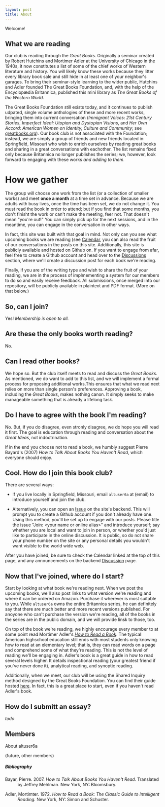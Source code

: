 ```yaml
---
layout: post
title: About
---
```


Welcome! 

## What we are reading

Our club is reading through the *Great Books*. Originally a seminar created by Robert Hutchins and Mortimer Adler at the University of Chicago in the 1940s, it now constitutes a list of some of the chief works of Western literature and history. You will likely know these works because they litter every library book sale and still hide in at least one of your neighbor's garages. To bring their seminar-style learning to the wider public, Hutchins and Adler founded The Great Books Foundation, and, with the help of the Encyclopædia Britannica, published this mini library as *The Great Books of the Western World*.

The Great Books Foundation still exists today, and it continues to publish udpated, single volume anthologies of these and more recent works, bringing them into current conversation (*Immigrant Voices: 21st Century Stories*, *Imperfect Ideal: Utopian and Dystopian Visions*, and *Her Own Accord: American Women on Identity, Culture and Community*; see [greatbooks.org](https://greatbooks.org)). Our book club is not associated with the Foundation; instead, we are simply a group of friends and new friends located in Springfield, Missouri who wish to enrich ourselves by reading great books and sharing in a great conversations with eachother. The list remains fixed only because Britannica no longer publishes the series; we, however, look forward to engaging with these works *and adding to them*. 

# How we gather

The group will choose one work from the list (or a collection of smaller works) and meet **once a month** at a time set in advance. Because we are adults with busy lives, once the time has been set, we do not change it. You must read the book in order to attend; but if you find that some months, you don't finisht the work or can't make the meeting, feer not. That doesn't mean "you're out!" You can simply pick up for the next sessions, and in the meantime, you can engage in the conversation in other ways. 

In fact, this site was built with that goal in mind. Not only can you see what upcoming books we are reading (see [Calendar](/calendar.html), you can also read the fruit of our conversations in the posts on this site. Additionally, this site is publicly available and hosted on Github on. If you want to engage from afar, feel free to create a Github account and head over to the [Discussions](https://github.com/altuser6a/book_club/discussions) section, where we'll create a discussion post for each book we're reading. 

Finally, if you are of the writing type and wish to share the fruit of your reading, we are in the process of implmementing a system for our members to do so and easily receive feedback. All submissions, once merged into our repository, will be publicly available in plaintext and PDF format. (More on that below.)

## So, can I join?

Yes! *Membership is open to all.*

## Are these the only books worth reading?

No.

## Can I read other books?

We hope so. But the club itself meets to read and discuss the *Great Books*. As mentioned, we do want to add to this list, and we will implement a formal process for proposing additional works.This ensures that what we read next relies on more than single person's preferences. Approving a book, including the *Great Books*, makes nothing canon. It simply seeks to make manageable something that is already a lifelong task.

## Do I have to agree with the book I'm reading?

No. But, if you do disagree, even stronly disagree, we do hope you will read it first. The goal is education through reading and conversation about the *Great Ideas*, not indoctrination.

If in the end you choose not to read a book, we humbly suggest Pierre Bayard's (2007) *How to Talk About Books You Haven't Read*, which everyone should enjoy.

## Cool. How do I join this book club?

There are several ways:

- If you live locally in Springfield, Missouri, email `altuser6a` at (email) to introduce yourself and join the club.

- Alternatively, you can open an [Issue](https://github.com/altuser6a/book_club/issues) on the site's backend. 
  This will prompt you to create a Github account if you don't already have one. Using this method, you'll be set up to engage with our posts. Please title the issue "Join: \<your name or online alias\>" and introduce yourself; say whether you are local and want to join in person, or whether you'd just like to participate in the online discussion. It is public, so do not share your phone number on the site or any personal details you wouldn't want visible to the world wide web. 

After you have joined, be sure to check the Calendar linked at the top of this page, and any announcements on the backend [Discussion](https://github.com/altuser6a/book_club/discussions) page.

## Now that I've joined, where do I start?

Start by looking at what book we're reading next. When we post the upcoming books, we'll also post links to what version we're reading and where it can be ordered on Amazon. Purchase it wherever is most suitable to you. While `altuser6a` owns the entire Britannica series, he can definitely say that there are much better and more recent versions published. For anoyone who can't purchase the version we're reading, all of the books in the series are in the public domain, and we will provide linsk to those, too.

On top of the book we're reading, we highly encourage every member to at some point read Mortimer Adler's [*How to Read a Book*](https://www.amazon.com/How-Read-Book-Classic-Intelligent/dp/0671212095). The typical American highschool education still ends with most students only knowing how to read at an elementary level; that is, they can read words on a page and comprehend some of what they're reading. This is not the level of reading we'll be engaging in. Adler's book is a great guide in how to read several levels higher. It details inspectional reading (your greatest friend if you've never done it), analytical reading, and synoptic reading.

Additionally, when we meet, our club will be using the Shared Inquiry method designed by the Great Books Foundation. You can find their guide hosted [here](). In fact, this is a great place to start, even if you haven't read Adler's book.

## How do I submitt an essay?

*todo*

## Members

About altuser6a 

(future, other members)

##### Bibliography

<div style="text-indent: -40px; padding-left: 40px;">

Bayar, Pierre. 2007. *How to Talk About Books You Haven't Read*. Translated by Jeffrey Mehlman. New York, NY: Bloomsbury.

Adler, Mortimter. 1972. *How to Read a Book: The Classic Guide to Intelligent Reading.* New York, NY: Simon and Schuster.
</div>
